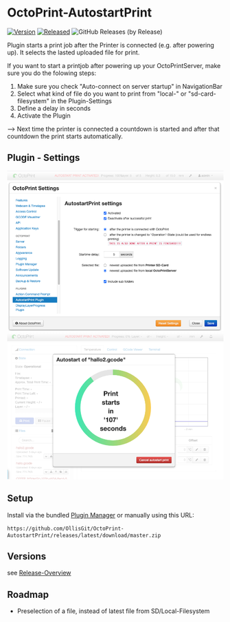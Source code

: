 # OctoPrint-AutostartPrint

[![Version](https://img.shields.io/badge/dynamic/json.svg?color=brightgreen&label=version&url=https://api.github.com/repos/OllisGit/OctoPrint-AutostartPrint/releases&query=$[0].name)]()
[![Released](https://img.shields.io/badge/dynamic/json.svg?color=brightgreen&label=released&url=https://api.github.com/repos/OllisGit/OctoPrint-AutostartPrint/releases&query=$[0].published_at)]()
![GitHub Releases (by Release)](https://img.shields.io/github/downloads/OllisGit/OctoPrint-AutostartPrint/latest/total.svg)

Plugin starts a print job after the Printer is connected (e.g. after powering up). It selects the lasted uploaded file for print.

If you want to start a printjob after powering up your OctoPrintServer, make sure you do the folowing steps:

1. Make sure you check "Auto-connect on server startup" in NavigationBar
2. Select what kind of file do you want to print from "local-" or "sd-card-filesystem" in the Plugin-Settings
3. Define a delay in seconds
3. Activate the Plugin 

--> Next time the printer is connected a countdown is started and after that countdown the print starts automatically. 

## Plugin - Settings
![plugin-settings](screenshots/plugin-settings.png "Plugin-Settings")
![countdown-dialog](screenshots/countdown-dialog.png "Countdown-Dialog")


## Setup

Install via the bundled [Plugin Manager](https://github.com/foosel/OctoPrint/wiki/Plugin:-Plugin-Manager)
or manually using this URL:

    https://github.com/OllisGit/OctoPrint-AutostartPrint/releases/latest/download/master.zip


## Versions

see [Release-Overview](https://github.com/OllisGit/OctoPrint-AutostartPrint/releases/)

## Roadmap
* Preselection of a file, instead of latest file from SD/Local-Filesystem
